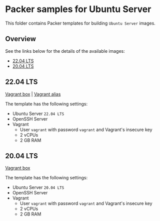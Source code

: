 # Packer samples for Ubuntu Server

This folder contains Packer templates for building `Ubuntu Server` images.

## Overview

See the links below for the details of the available images:

- [22.04 LTS](#2204-lts)
- [20.04 LTS](#2004-lts)

## 22.04 LTS

[Vagrant box](https://app.vagrantup.com/gusztavvargadr/boxes/ubuntu-server-2204-lts) | [Vagrant alias](https://app.vagrantup.com/gusztavvargadr/boxes/ubuntu-server)  

The template has the following settings:

- Ubuntu Server `22.04 LTS`
- OpenSSH Server
- Vagrant
  - User `vagrant` with password `vagrant` and Vagrant's insecure key
  - 2 vCPUs
  - 2 GB RAM

## 20.04 LTS

[Vagrant box](https://app.vagrantup.com/gusztavvargadr/boxes/ubuntu-server-2004-lts)  

The template has the following settings:

- Ubuntu Server `20.04 LTS`
- OpenSSH Server
- Vagrant
  - User `vagrant` with password `vagrant` and Vagrant's insecure key
  - 2 vCPUs
  - 2 GB RAM
